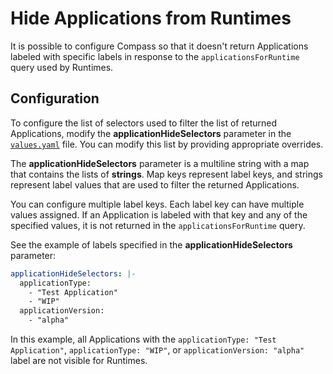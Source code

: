 # Hide Applications from Runtimes

It is possible to configure Compass so that it doesn't return Applications labeled with specific labels in response to the `applicationsForRuntime` query used by Runtimes. 

## Configuration

To configure the list of selectors used to filter the list of returned Applications, modify the **applicationHideSelectors** parameter in the [`values.yaml`](https://github.com/kyma-incubator/compass/blob/master/chart/compass/charts/director/values.yaml) file. You can modify this list by providing appropriate overrides.

The **applicationHideSelectors** parameter is a multiline string with a map that contains the lists of **strings**. Map keys represent label keys, and strings represent label values that are used to filter the returned Applications.

You can configure multiple label keys. Each label key can have multiple values assigned. If an Application is labeled with that key and any of the specified values, it is not returned in the `applicationsForRuntime` query.

See the example of labels specified in the **applicationHideSelectors** parameter:
```yaml
applicationHideSelectors: |-
  applicationType:
    - "Test Application"
    - "WIP"
  applicationVersion:
    - "alpha"
```

In this example, all Applications with the `applicationType: "Test Application"`, `applicationType: "WIP"`, or `applicationVersion: "alpha"` label are not visible for Runtimes.
